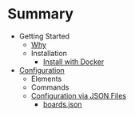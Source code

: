 # Summary

- Getting Started
  - [Why](introduction/why.md)
  - Installation
    - [Install with Docker](introduction/installation/docker.md)
- [Configuration](configuration/configuration.md)
  - Elements
  - Commands
  - [Configuration via JSON Files](configuration/json/json.md)
    - [boards.json](configuration/json/boards.json.md)
